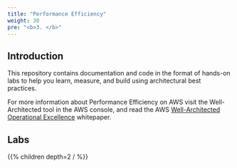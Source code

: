 ```yaml
---
title: "Performance Efficiency"
weight: 30
pre: "<b>3. </b>"
---
```




## Introduction
This repository contains documentation and code in the format of hands-on labs to help you learn, measure, and build using architectural best practices.

For more information about Performance Efficiency on AWS visit the Well-Architected tool in the AWS console, and read the AWS [Well-Architected Operational Excellence](https://d1.awsstatic.com/whitepapers/architecture/AWS-Performance-Efficiency-Pillar.pdf) whitepaper.

## Labs
{{% children depth=2 / %}}
